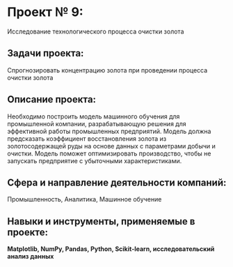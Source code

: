 # Проект № 9: 
Исследование технологического процесса очистки золота

## Задачи проекта:
Спрогнозировать концентрацию золота при проведении процесса очистки золота

## Описание проекта:
Необходимо построить модель машинного обучения для промышленной компании, разрабатывающую решения для эффективной работы промышленных предприятий.
Модель должна предсказать коэффициент восстановления золота из золотосодержащей руды на основе данных с параметрами добычи и очистки.
Модель поможет оптимизировать производство, чтобы не запускать предприятие с убыточными характеристиками.

## Сфера и направление деятельности компаний:
Промышленность, Аналитика, Машинное обучение

## Навыки и инструменты, применяемые в проекте:
**Matplotlib, NumPy, Pandas, Python, Scikit-learn, исследовательский анализ данных**
